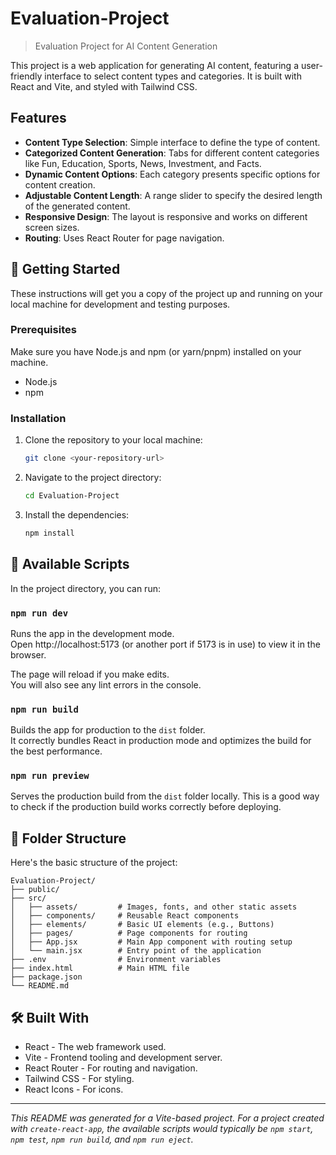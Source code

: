 # Evaluation-Project

> Evaluation Project for AI Content Generation

This project is a web application for generating AI content, featuring a user-friendly interface to select content types and categories. It is built with React and Vite, and styled with Tailwind CSS.

## Features

- **Content Type Selection**: Simple interface to define the type of content.
- **Categorized Content Generation**: Tabs for different content categories like Fun, Education, Sports, News, Investment, and Facts.
- **Dynamic Content Options**: Each category presents specific options for content creation.
- **Adjustable Content Length**: A range slider to specify the desired length of the generated content.
- **Responsive Design**: The layout is responsive and works on different screen sizes.
- **Routing**: Uses React Router for page navigation.

## 🚀 Getting Started

These instructions will get you a copy of the project up and running on your local machine for development and testing purposes.

### Prerequisites

Make sure you have Node.js and npm (or yarn/pnpm) installed on your machine.

- Node.js
- npm

### Installation

1.  Clone the repository to your local machine:
    ```sh
    git clone <your-repository-url>
    ```
2.  Navigate to the project directory:
    ```sh
    cd Evaluation-Project
    ```
3.  Install the dependencies:
    ```sh
    npm install
    ```

## 📜 Available Scripts

In the project directory, you can run:

### `npm run dev`

Runs the app in the development mode.<br />
Open http://localhost:5173 (or another port if 5173 is in use) to view it in the browser.

The page will reload if you make edits.<br />
You will also see any lint errors in the console.

### `npm run build`

Builds the app for production to the `dist` folder.<br />
It correctly bundles React in production mode and optimizes the build for the best performance.

### `npm run preview`

Serves the production build from the `dist` folder locally. This is a good way to check if the production build works correctly before deploying.

## 📂 Folder Structure

Here's the basic structure of the project:

```
Evaluation-Project/
├── public/
├── src/
│   ├── assets/         # Images, fonts, and other static assets
│   ├── components/     # Reusable React components
│   ├── elements/       # Basic UI elements (e.g., Buttons)
│   ├── pages/          # Page components for routing
│   ├── App.jsx         # Main App component with routing setup
│   └── main.jsx        # Entry point of the application
├── .env                # Environment variables
├── index.html          # Main HTML file
├── package.json
└── README.md
```

## 🛠️ Built With

- React - The web framework used.
- Vite - Frontend tooling and development server.
- React Router - For routing and navigation.
- Tailwind CSS - For styling.
- React Icons - For icons.

---

_This README was generated for a Vite-based project. For a project created with `create-react-app`, the available scripts would typically be `npm start`, `npm test`, `npm run build`, and `npm run eject`._

